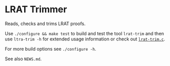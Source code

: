 # LRAT Trimmer

Reads, checks and trims LRAT proofs.

Use `./configure && make test` to build and test the tool `lrat-trim` and then use `ltra-trim
-h` for extended usage information or check out
[`lrat-trim.c`](lrat-trim.c).

For more build options see `./configure -h`.

See also `NEWS.md`.
